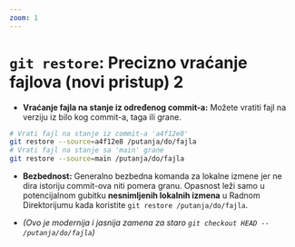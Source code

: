 ```yaml
---
zoom: 1
---
```


# `git restore`: Precizno vraćanje fajlova (novi pristup) 2

<v-clicks>

- **Vraćanje fajla na stanje iz određenog commit-a:** Možete vratiti fajl na verziju iz bilo kog commit-a, taga ili grane.
```bash
# Vrati fajl na stanje iz commit-a 'a4f12e8'
git restore --source=a4f12e8 /putanja/do/fajla
# Vrati fajl na stanje sa 'main' grane
git restore --source=main /putanja/do/fajla
```

- **Bezbednost:** Generalno bezbedna komanda za lokalne izmene jer ne dira istoriju commit-ova niti pomera granu. 
Opasnost leži samo u potencijalnom gubitku **nesnimljenih lokalnih izmena** u Radnom Direktorijumu kada koristite 
`git restore /putanja/do/fajla`.

- *(Ovo je modernija i jasnija zamena za staro `git checkout HEAD -- /putanja/do/fajla`)*

</v-clicks>